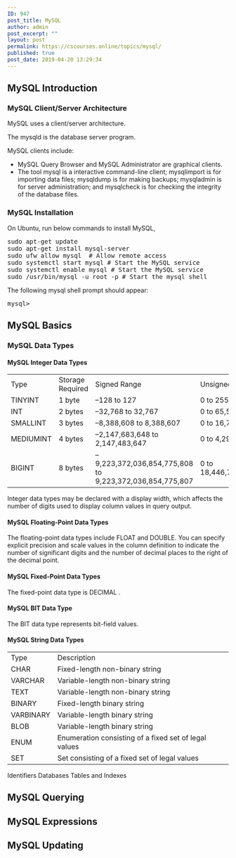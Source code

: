 ```yaml
---
ID: 947
post_title: MySQL
author: admin
post_excerpt: ""
layout: post
permalink: https://cscourses.online/topics/mysql/
published: true
post_date: 2019-04-20 13:29:34
---
```

<h2>MySQL Introduction</h2>

<h3>MySQL Client/Server Architecture</h3>
<p>MySQL uses a client/server architecture. </p>
<p>The mysqld is the database server program. </p>
<p>MySQL clients include:</p> 
<ul>
<li>MySQL Query Browser and MySQL Administrator are graphical clients.</li>
<li>The tool mysql is a interactive command-line client; mysqlimport is for importing data files; mysqldump is for making backups; mysqladmin is for server administration; and
mysqlcheck is for checking the integrity of the database files.
</ul>

<h3>MySQL Installation</h3>
<p>On Ubuntu, run below commands to install MySQL,</p>
<pre>
sudo apt-get update
sudo apt-get install mysql-server
sudo ufw allow mysql  # Allow remote access
sudo systemctl start mysql # Start the MySQL service
sudo systemctl enable mysql # Start the MySQL service
sudo /usr/bin/mysql -u root -p # Start the mysql shell
</pre> 
<p>The following mysql shell prompt should appear:</p>
<pre>
mysql>
</pre>

<h2>MySQL Basics</h2>

<h3>MySQL Data Types</h3>
<h4>MySQL Integer Data Types</h4>
<table>
<tr><td>Type</td><td>Storage Required</td><td>Signed Range</td><td>Unsigned Range</td></tr>
<tr><td>TINYINT</td><td>1 byte</td><td>–128 to 127</td><td>0 to 255</td></tr>
<tr><td>INT</td><td>2 bytes</td><td>–32,768 to 32,767</td><td>0 to 65,535</td></tr>
<tr><td>SMALLINT</td><td>3 bytes</td><td>–8,388,608 to 8,388,607</td><td>0 to 16,777,215</td></tr>
<tr><td>MEDIUMINT</td><td>4 bytes</td><td>–2,147,683,648 to 2,147,483,647</td><td>0 to 4,294,967,295</td></tr>
<tr><td>BIGINT</td><td>8 bytes</td><td>–9,223,372,036,854,775,808 to 9,223,372,036,854,775,807</td><td>0 to 18,446,744,073,709,551,615</td></tr>
</table>
<p>Integer data types may be declared with a display width, which affects the number of digits
used to display column values in query output.</p>
<h4>MySQL Floating-Point Data Types</h4>
<p>The floating-point data types include FLOAT and DOUBLE. You can specify explicit precision and scale values in the column definition to indicate the number of significant digits and the number of decimal places to the right of the decimal point.</p>
<h4>MySQL Fixed-Point Data Types</h4>
<p>The fixed-point data type is DECIMAL .</p>

<h4>MySQL BIT Data Type</h4>
<p>The BIT data type represents bit-field values.</p>

<h4>MySQL String Data Types</h4>
<table>
<tr><td>Type</td><td>Description</td></tr>
<tr><td>CHAR</td><td>Fixed-length non-binary string</td></tr>
<tr><td>VARCHAR</td><td>Variable-length non-binary string</td></tr>
<tr><td>TEXT</td><td>Variable-length non-binary string</td></tr>
<tr><td>BINARY</td><td>Fixed-length binary string</td></tr>
<tr><td>VARBINARY</td><td>Variable-length binary string</td></tr>
<tr><td>BLOB</td><td>Variable-length binary string</td></tr>
<tr><td>ENUM</td><td>Enumeration consisting of a fixed set of legal values</td></tr>
<tr><td>SET</td><td>Set consisting of a fixed set of legal values</td></tr>
</table>

Identifiers
Databases
Tables and Indexes

<h2>MySQL Querying</h2>
<h2>MySQL Expressions</h2>
<h2>MySQL Updating</h2>